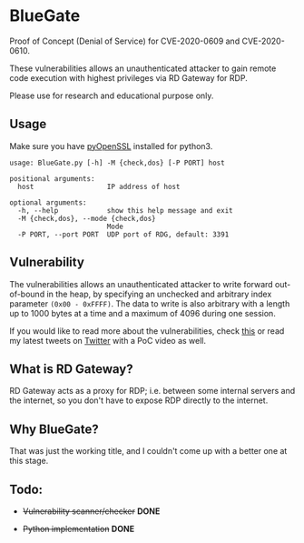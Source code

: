 
#  BlueGate

Proof of Concept (Denial of Service) for CVE-2020-0609 and CVE-2020-0610.

  

These vulnerabilities allows an unauthenticated attacker to gain remote code execution with highest privileges via RD Gateway for RDP.

  

Please use for research and educational purpose only.

  

##  Usage
Make sure you have [pyOpenSSL](https://www.pyopenssl.org/en/stable/) installed for python3. 

    usage: BlueGate.py [-h] -M {check,dos} [-P PORT] host
    
    positional arguments:
      host                  IP address of host
    
    optional arguments:
      -h, --help            show this help message and exit
      -M {check,dos}, --mode {check,dos}
                            Mode
      -P PORT, --port PORT  UDP port of RDG, default: 3391

  

##  Vulnerability

The vulnerabilities allows an unauthenticated attacker to write forward out-of-bound in the heap, by specifying an unchecked and arbitrary index parameter `(0x00 - 0xFFFF)`. The data to write is also arbitrary with a length up to 1000 bytes at a time and a maximum of 4096 during one session.

  

If you would like to read more about the vulnerabilities, check [this](https://www.kryptoslogic.com/blog/2020/01/rdp-to-rce-when-fragmentation-goes-wrong/) or read my latest tweets on [Twitter](https://twitter.com/ollypwn) with a PoC video as well.

  

##  What is RD Gateway?

RD Gateway acts as a proxy for RDP; i.e. between some internal servers and the internet, so you don't have to expose RDP directly to the internet.

##  Why BlueGate?

  

That was just the working title, and I couldn't come up with a better one at this stage.

  

##  Todo:

- ~~Vulnerability scanner/checker~~ **DONE**

- ~~Python implementation~~ **DONE**

